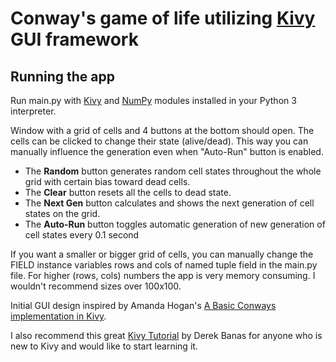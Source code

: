 <h1>Conway's game of life utilizing <a href="https://kivy.org">Kivy</a> GUI framework</h1>

<h2> Running the app</h2>
<p>
  Run main.py with <a href="https://kivy.org">Kivy</a> and <a href="http://www.numpy.org/">NumPy</a> modules installed in your Python 3 interpreter.
</p>

<p>
  Window with a grid of cells and 4 buttons at the bottom should open. The cells can be clicked to change their state (alive/dead). This way you can manually influence the generation even when "Auto-Run" button is enabled.
<ul>
  <li>The <b>Random</b> button generates random cell states throughout the whole grid with certain bias toward dead cells.</li>
  <li>The <b>Clear</b> button resets all the cells to dead state.</li>
  <li>The <b>Next Gen</b> button calculates and shows the next generation of cell states on the grid.</li>
  <li>The <b>Auto-Run</b> button toggles automatic generation of new generation of cell states every 0.1 second</li>
</ul>
</p>

<p>
  If you want a smaller or bigger grid of cells, you can manually change the FIELD instance variables rows and cols of named tuple field in the main.py file. For higher (rows, cols) numbers the app is very memory consuming. I wouldn't recommend sizes over 100x100.
</p>

<p>
  Initial GUI design inspired by Amanda Hogan's <a href="https://www.youtube.com/watch?v=5on8Ybe41tE">A Basic Conways implementation in Kivy</a>.
  
  I also recommend this great <a href="https://youtu.be/B79miUFD_ss">Kivy Tutorial</a> by Derek Banas for anyone who is new to Kivy and would like to start learning it.
</p>
